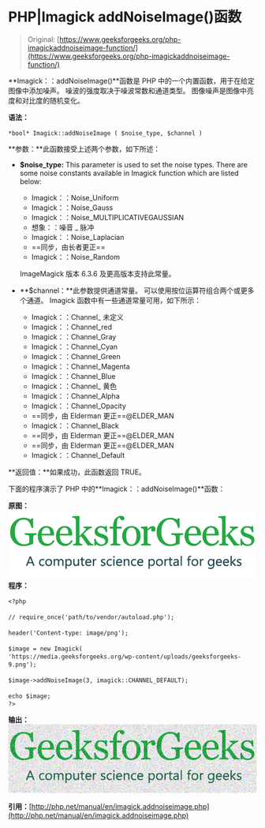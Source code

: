 # PHP|Imagick addNoiseImage()函数

> Original: [https://www.geeksforgeeks.org/php-imagickaddnoiseimage-function/](https://www.geeksforgeeks.org/php-imagickaddnoiseimage-function/)

**Imagick：：addNoiseImage()**函数是 PHP 中的一个内置函数，用于在给定图像中添加噪声。 噪波的强度取决于噪波常数和通道类型。 图像噪声是图像中亮度和对比度的随机变化。

**语法：**

```
*bool* Imagick::addNoiseImage ( $noise_type, $channel )
```

**参数：**此函数接受上述两个参数，如下所述：

*   **$noise_type:** This parameter is used to set the noise types. There are some noise constants available in Imagick function which are listed below:
    *   Imagick：：Noise_Uniform
    *   Imagick：：Noise_Gauss
    *   Imagick：：Noise_MULTIPLICATIVEGAUSSIAN
    *   想象：：噪音 _ 脉冲
    *   Imagick：：Noise_Laplacian
    *   ==同步，由长者更正==
    *   Imagick：：Noise_Random

    ImageMagick 版本 6.3.6 及更高版本支持此常量。

*   **$channel：**此参数提供通道常量。 可以使用按位运算符组合两个或更多个通道。 Imagick 函数中有一些通道常量可用，如下所示：
    *   Imagick：：Channel_ 未定义
    *   Imagick：：Channel_red
    *   Imagick：：Channel_Gray
    *   Imagick：：Channel_Cyan
    *   Imagick：：Channel_Green
    *   Imagick：：Channel_Magenta
    *   Imagick：：Channel_Blue
    *   Imagick：：Channel_ 黄色
    *   Imagick：：Channel_Alpha
    *   Imagick：：Channel_Opacity
    *   ==同步，由 Elderman 更正==@ELDER_MAN
    *   Imagick：：Channel_Black
    *   ==同步，由 Elderman 更正==@ELDER_MAN
    *   ==同步，由 Elderman 更正==@ELDER_MAN
    *   Imagick：：Channel_Default

**返回值：**如果成功，此函数返回 TRUE。

下面的程序演示了 PHP 中的**Imagick：：addNoiseImage()**函数：

**原图：**
![original image](img/c6e0a168008bc4a43314f9fb895e5c7c.png)
**程序：**

```
<?php 

// require_once('path/to/vendor/autoload.php'); 

header('Content-type: image/png');

$image = new Imagick(
'https://media.geeksforgeeks.org/wp-content/uploads/geeksforgeeks-9.png');

$image->addNoiseImage(3, imagick::CHANNEL_DEFAULT);

echo $image;
?>
```

**输出：**
![](img/a0edfca835cba3ccfe8c6309dda65d17.png)

**引用：**[http://php.net/manual/en/imagick.addnoiseimage.php](http://php.net/manual/en/imagick.addnoiseimage.php)